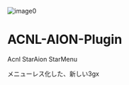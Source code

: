 ![image0](https://user-images.githubusercontent.com/77876989/126873051-26c49b28-cb37-4f0d-8ef2-465be52739b4.png)


# ACNL-AION-Plugin
Acnl StarAion StarMenu

メニューレス化した、新しい3gx
